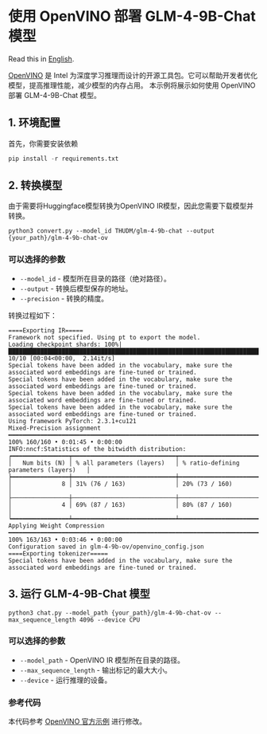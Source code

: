 # 使用 OpenVINO 部署 GLM-4-9B-Chat 模型

Read this in [English](README_en.md).

[OpenVINO](https://www.intel.com/content/www/us/en/developer/tools/openvino-toolkit/overview.html) 
是 Intel 为深度学习推理而设计的开源工具包。它可以帮助开发者优化模型，提高推理性能，减少模型的内存占用。
本示例将展示如何使用 OpenVINO 部署 GLM-4-9B-Chat 模型。

## 1. 环境配置

首先，你需要安装依赖

```py
pip install -r requirements.txt
```

## 2. 转换模型

由于需要将Huggingface模型转换为OpenVINO IR模型，因此您需要下载模型并转换。

```
python3 convert.py --model_id THUDM/glm-4-9b-chat --output {your_path}/glm-4-9b-chat-ov
```

### 可以选择的参数

* `--model_id` - 模型所在目录的路径（绝对路径）。
* `--output` - 转换后模型保存的地址。
* `--precision` - 转换的精度。


转换过程如下：
```
====Exporting IR=====
Framework not specified. Using pt to export the model.
Loading checkpoint shards: 100%|███████████████████████████████████████████████████████████████████████████████████████████████████████████████████████████████████████████████████████████████████████████████████████████████████████████████████████████████████| 10/10 [00:04<00:00,  2.14it/s]
Special tokens have been added in the vocabulary, make sure the associated word embeddings are fine-tuned or trained.
Special tokens have been added in the vocabulary, make sure the associated word embeddings are fine-tuned or trained.
Special tokens have been added in the vocabulary, make sure the associated word embeddings are fine-tuned or trained.
Special tokens have been added in the vocabulary, make sure the associated word embeddings are fine-tuned or trained.
Using framework PyTorch: 2.3.1+cu121
Mixed-Precision assignment ━━━━━━━━━━━━━━━━━━━━━━━━━━━━━━━━━━━━━━━━━━━━━━━━━━━━━━━━━━━━━━━━━━━━━━━━━━━━━━━━━━━━━━━━━━━━━━━━━━━━━━━━━━━━━━━━━━━━━━━━━━━━━━━━━━━━━━━━━━━━━━━━━━━━━━━━━━━━━━━━━━━━━━━━━━━━━━━━━━━━━━━━━━━━━━━━━━━━━━━━━━━━━━━━━━━━━━━━━━━━━━━━━━━━━━━ 100% 160/160 • 0:01:45 • 0:00:00
INFO:nncf:Statistics of the bitwidth distribution:
┍━━━━━━━━━━━━━━━━┯━━━━━━━━━━━━━━━━━━━━━━━━━━━━━┯━━━━━━━━━━━━━━━━━━━━━━━━━━━━━━━━━━━━━━━━┑
│   Num bits (N) │ % all parameters (layers)   │ % ratio-defining parameters (layers)   │
┝━━━━━━━━━━━━━━━━┿━━━━━━━━━━━━━━━━━━━━━━━━━━━━━┿━━━━━━━━━━━━━━━━━━━━━━━━━━━━━━━━━━━━━━━━┥
│              8 │ 31% (76 / 163)              │ 20% (73 / 160)                         │
├────────────────┼─────────────────────────────┼────────────────────────────────────────┤
│              4 │ 69% (87 / 163)              │ 80% (87 / 160)                         │
┕━━━━━━━━━━━━━━━━┷━━━━━━━━━━━━━━━━━━━━━━━━━━━━━┷━━━━━━━━━━━━━━━━━━━━━━━━━━━━━━━━━━━━━━━━┙
Applying Weight Compression ━━━━━━━━━━━━━━━━━━━━━━━━━━━━━━━━━━━━━━━━━━━━━━━━━━━━━━━━━━━━━━━━━━━━━━━━━━━━━━━━━━━━━━━━━━━━━━━━━━━━━━━━━━━━━━━━━━━━━━━━━━━━━━━━━━━━━━━━━━━━━━━━━━━━━━━━━━━━━━━━━━━━━━━━━━━━━━━━━━━━━━━━━━━━━━━━━━━━━━━━━━━━━━━━━━━━━━━━━━━━━━━━━━━━━━ 100% 163/163 • 0:03:46 • 0:00:00
Configuration saved in glm-4-9b-ov/openvino_config.json
====Exporting tokenizer=====
Special tokens have been added in the vocabulary, make sure the associated word embeddings are fine-tuned or trained.
```
## 3. 运行 GLM-4-9B-Chat 模型

```
python3 chat.py --model_path {your_path}/glm-4-9b-chat-ov --max_sequence_length 4096 --device CPU
```

### 可以选择的参数

* `--model_path` - OpenVINO IR 模型所在目录的路径。
* `--max_sequence_length` - 输出标记的最大大小。
* `--device` - 运行推理的设备。

### 参考代码

本代码参考 [OpenVINO 官方示例](https://github.com/OpenVINO-dev-contest/chatglm3.openvino) 进行修改。